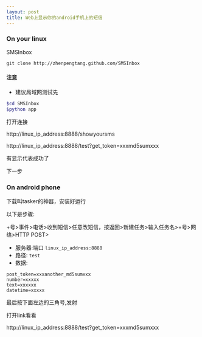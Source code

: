 ```yaml
---
layout: post
title: Web上显示你的android手机上的短信
---
```


### On your linux

SMSInbox

```
git clone http://zhenpengtang.github.com/SMSInbox
```

#### 注意
* 建议局域网测试先

```bash
$cd SMSInbox
$python app
```

打开连接

http://linux_ip_address:8888/showyoursms

http://linux_ip_address:8888/test?get_token=xxxmd5sumxxx


有显示代表成功了


下一步
### On android phone

下载叫tasker的神器，安装好运行

以下是步骤:

+号>事件>电话>收到短信>任意改短信，按返回>新建任务>输入任务名>+号>网络>HTTP POST>
* 服务器:端口 `linux_ip_address:8888`
* 路径: `test`
* 数据:

```
post_token=xxxanother_md5sumxxx
number=xxxxx
text=xxxxxx
datetime=xxxxx
```

最后按下面左边的三角号,发射

打开link看看

http://linux_ip_address:8888/test?get_token=xxxmd5sumxxx
